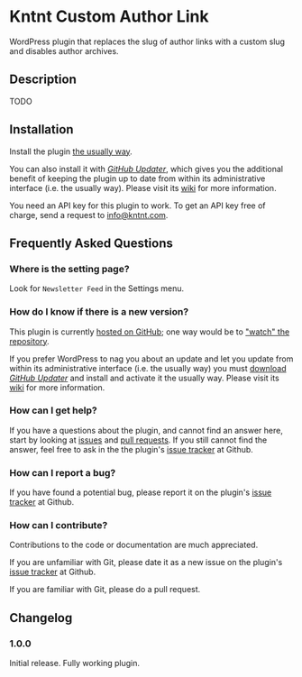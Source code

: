 # Kntnt Custom Author Link

WordPress plugin that replaces the slug of author links with a custom slug and disables author archives.  

## Description

TODO  

## Installation

Install the plugin [the usually way](https://codex.wordpress.org/Managing_Plugins#Installing_Plugins).

You can also install it with [*GitHub Updater*](https://github.com/afragen/github-updater/archive/develop.zip), which gives you the additional benefit of keeping the plugin up to date from within its administrative interface (i.e. the usually way). Please visit its [wiki](https://github.com/afragen/github-updater/wiki) for more information.

You need an API key for this plugin to work. To get an API key free of charge, send a request to info@kntnt.com.

## Frequently Asked Questions

### Where is the setting page?

Look for `Newsletter Feed` in the Settings menu.

### How do I know if there is a new version?

This plugin is currently [hosted on GitHub](https://github.com/kntnt/kntnt-custom-author-link); one way would be to ["watch" the repository](https://help.github.com/articles/watching-and-unwatching-repositories/).

If you prefer WordPress to nag you about an update and let you update from within its administrative interface (i.e. the usually way) you must [download *GitHub Updater*](https://github.com/afragen/github-updater/archive/develop.zip) and install and activate it the usually way. Please visit its [wiki](https://github.com/afragen/github-updater/wiki) for more information. 

### How can I get help?

If you have a questions about the plugin, and cannot find an answer here, start by looking at [issues](https://github.com/kntnt/kntnt-custom-author-link/issues) and [pull requests](https://github.com/kntnt/kntnt-custom-author-link/pulls). If you still cannot find the answer, feel free to ask in the the plugin's [issue tracker](https://github.com/kntnt/kntnt-custom-author-link/issues) at Github.

### How can I report a bug?

If you have found a potential bug, please report it on the plugin's [issue tracker](https://github.com/kntnt/kntnt-custom-author-link/issues) at Github.

### How can I contribute?

Contributions to the code or documentation are much appreciated.

If you are unfamiliar with Git, please date it as a new issue on the plugin's [issue tracker](https://github.com/kntnt/kntnt-custom-author-link/issues) at Github.

If you are familiar with Git, please do a pull request.

## Changelog

### 1.0.0

Initial release. Fully working plugin.

